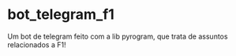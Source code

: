 # bot_telegram_f1
Um bot de telegram feito com a lib pyrogram, que trata de assuntos relacionados a F1!
